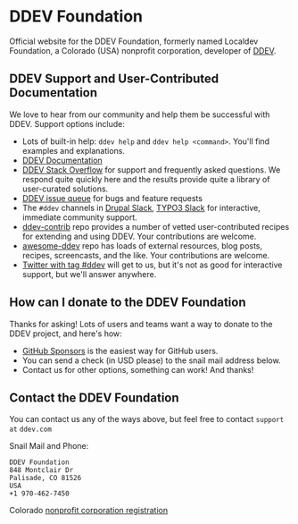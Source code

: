 # DDEV Foundation
Official website for the DDEV Foundation, formerly named Localdev Foundation, a Colorado (USA) nonprofit corporation, developer of [DDEV](https://ddev.readthedocs.io).

## DDEV Support and User-Contributed Documentation

We love to hear from our community and help them be successful with DDEV. Support options include:

* Lots of built-in help: `ddev help` and `ddev help <command>`. You'll find examples and explanations.
* [DDEV Documentation](https://ddev.readthedocs.io/en/stable/users/faq/)
* [DDEV Stack Overflow](https://stackoverflow.com/questions/tagged/ddev) for support and frequently asked questions. We respond quite quickly here and the results provide quite a library of user-curated solutions.
* [DDEV issue queue](https://github.com/ddev/ddev/issues) for bugs and feature requests
* The `#ddev` channels in [Drupal Slack](https://www.drupal.org/slack), [TYPO3 Slack](https://my.typo3.org/index.php?id=35) for interactive, immediate community support.
* [ddev-contrib](https://github.com/ddev/ddev-contrib) repo provides a number of vetted user-contributed recipes for extending and using DDEV. Your contributions are welcome.
* [awesome-ddev](https://github.com/ddev/awesome-ddev) repo has loads of external resources, blog posts, recipes, screencasts, and the like. Your contributions are welcome.
* [Twitter with tag #ddev](https://twitter.com/search?q=%23ddev&src=typd&f=live) will get to us, but it's not as good for interactive support, but we'll answer anywhere.

## How can I donate to the DDEV Foundation

Thanks for asking! Lots of users and teams want a way to donate to the DDEV project, and here's how:

* [GitHub Sponsors](https://github.com/sponsors/ddev) is the easiest way for GitHub users. 
* You can send a check (in USD please) to the snail mail address below.
* Contact us for other options, something can work! And thanks!

## Contact the DDEV Foundation

You can contact us any of the ways above, but feel free to contact `support` `at` `ddev.com`

Snail Mail and Phone:

```
DDEV Foundation
848 Montclair Dr
Palisade, CO 81526
USA
+1 970-462-7450
```

Colorado [nonprofit corporation registration](https://www.sos.state.co.us/biz/BusinessEntityDetail.do?quitButtonDestination=BusinessEntityResults&nameTyp=ENT&masterFileId=20211820326&entityId2=20211820326&fileId=20211820326&srchTyp=ENTITY)
